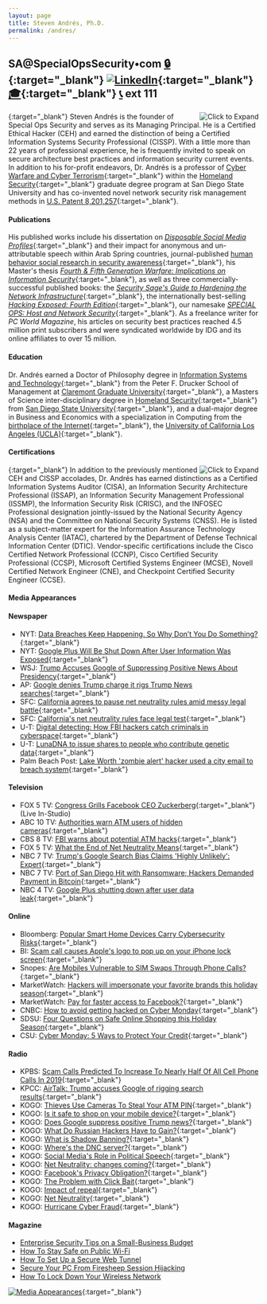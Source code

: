 ```yaml
---
layout: page
title: Steven Andrés, Ph.D.
permalink: /andres/
---
```



## SA@SpecialOpsSecurity•com [🔒](https://keybase.io/stevenandres/pgp_keys.asc?fingerprint=f8e8a9a76ab9452fea3925793ecf7d681f3fa845 "PGP Public Key"){:target="_blank"} [![LinkedIn](/assets/img/icons/linkedin.png)](https://linkedin.com/in/stevenandres "LinkedIn Profile"){:target="_blank"} [🎓](https://homelandsecurity.sdsu.edu/faculty/andres "Faculty Biography"){:target="_blank"} [📞](tel:+18887869633) ext 111

[<img class="headshot" align="right" src="/assets/img/team/andres.jpg" title="Click to Expand" />](/assets/img/team/andres.jpg){:target="_blank"}
Steven Andr&eacute;s is the founder of Special Ops Security and serves as its Managing Principal. He is a Certified Ethical Hacker (CEH) and earned the distinction of being a Certified Information Systems Security Professional (CISSP). With a little more than 22 years of professional experience, he is frequently invited to speak on secure architecture best practices and information security current events. In addition to his for-profit endeavors, Dr. Andr&eacute;s is a professor of [Cyber Warfare and Cyber Terrorism](https://homelandsecurity.sdsu.edu/cyber){:target="_blank"} within the [Homeland Security](https://homelandsecurity.sdsu.edu/faculty/andres){:target="_blank"} graduate degree program at San Diego State University and has co-invented novel network security risk management methods in [U.S. Patent 8,201,257](https://www.google.com/patents/US8201257){:target="_blank"}.

#### Publications

His published works include his dissertation on [_Disposable Social Media Profiles_](https://gradworks.umi.com/37/38/3738586.html){:target="_blank"} and their impact for anonymous and un-attributable speech within Arab Spring countries, journal-published [human behavior social research in security awareness](https://homelandsecurity.sdsu.edu/faculty/andres){:target="_blank"}, his Master's thesis [_Fourth &amp; Fifth Generation Warfare: Implications on Information Security_](https://libpac.sdsu.edu/record=b3636115){:target="_blank"}, as well as three commercially-successful published books: the [_Security Sage's Guide to Hardening the Network Infrastructure_](https://amazon.com/o/ASIN/1931836019/?tag=specopssecu-20){:target="_blank"}, the internationally best-selling [_Hacking Exposed: Fourth Edition_](https://amazon.com/o/ASIN/0072227427/?tag=specopssecu-20){:target="_blank"}, our namesake [_SPECIAL OPS: Host and Network Security_](https://amazon.com/o/ASIN/1931836698/?tag=specopssecu-20){:target="_blank"}. As a freelance writer for _PC World Magazine_, his articles on security best practices reached 4.5 million print subscribers and were syndicated worldwide by IDG and its online affiliates to over 15 million.

#### Education

Dr. Andr&eacute;s earned a Doctor of Philosophy degree in [Information Systems and Technology](https://www.cgu.edu/school/center-for-information-systems-and-technology/){:target="_blank"} from the Peter F. Drucker School of Management at [Claremont Graduate University](https://www.cgu.edu){:target="_blank"}, a Masters of Science inter-disciplinary degree in [Homeland Security](https://homelandsecurity.sdsu.edu){:target="_blank"} from [San Diego State University](https://www.sdsu.edu){:target="_blank"}, and a dual-major degree in Business and Economics with a specialization in Computing from the [birthplace of the Internet](https://samueli.ucla.edu/internet50/){:target="_blank"}, the [University of California Los Angeles (UCLA)](https://ucla.edu){:target="_blank"}.

#### Certifications

[<img class="biography" align="right" src="/assets/img/team/andres_cert.png" title="Click to Expand" />](/assets/img/team/andres_cert.png){:target="_blank"}
In addition to the previously mentioned CEH and CISSP accolades, Dr. Andr&eacute;s has earned distinctions as a Certified Information Systems Auditor (CISA), an Information Security Architecture Professional (ISSAP), an Information Security Management Professional (ISSMP), the Information Security Risk (CRISC), and the INFOSEC Professional designation jointly-issued by the National Security Agency (NSA) and the Committee on National Security Systems (CNSS). He is listed as a subject-matter expert for the Information Assurance Technology Analysis Center (IATAC), chartered by the Department of Defense Technical Information Center (DTIC). Vendor-specific certifications include the Cisco Certified Network Professional (CCNP), Cisco Certified Security Professional (CCSP), Microsoft Certified Systems Engineer (MCSE), Novell Certified Network Engineer (CNE), and Checkpoint Certified Security Engineer (CCSE).

#### Media Appearances

<div class="books-cols">

#### Newspaper

* NYT: [Data Breaches Keep Happening. So Why Don’t You Do Something?](https://www.nytimes.com/2018/08/01/technology/data-breaches.html){:target="_blank"}
* NYT: [Google Plus Will Be Shut Down After User Information Was Exposed](https://www.nytimes.com/2018/10/08/technology/google-plus-security-disclosure.html){:target="_blank"}
* WSJ: [Trump Accuses Google of Suppressing Positive News About Presidency](https://www.wsj.com/articles/trump-accuses-google-of-suppressing-positive-news-about-his-presidency-1535459748){:target="_blank"}
* AP: [Google denies Trump charge it rigs Trump News searches](https://apnews.com/75b9486663fe45f5910bc558db24f65a/Google-denies-Trump-charge-it-rigs-Trump-News-searches){:target="_blank"}
* SFC: [California agrees to pause net neutrality rules amid messy legal battle](https://www.sfchronicle.com/business/article/California-agrees-to-pause-net-neutrality-rules-13339707.php){:target="_blank"}
* SFC: [California's net neutrality rules face legal test](https://www.sfchronicle.com/business/article/California-s-net-neutrality-rules-face-legal-13273282.php){:target="_blank"}
* U-T: [Digital detecting: How FBI hackers catch criminals in cyberspace](http://www.sandiegouniontribune.com/news/public-safety/sd-me-fbi-hacker-20180819-story.html){:target="_blank"}
* U-T: [LunaDNA to issue shares to people who contribute genetic data](http://www.sandiegouniontribune.com/business/technology/sd-fi-lunadna-rega-20181012-story.html){:target="_blank"}
* Palm Beach Post: [Lake Worth 'zombie alert' hacker used a city email to breach system](https://www.mypalmbeachpost.com/news/lake-worth-zombie-alert-hacker-used-city-email-breach-system/DV1ugfLLxTuOOkMpckgfOJ/){:target="_blank"}

#### Television

* FOX 5 TV: [Congress Grills Facebook CEO Zuckerberg](https://www.youtube.com/watch?v=l5PGD23nFtU){:target="_blank"} (Live In-Studio)
* ABC 10 TV: [Authorities warn ATM users of hidden cameras](https://www.10news.com/news/local-news/authorities-warn-atm-users-of-hidden-cameras){:target="_blank"}
* CBS 8 TV: [FBI warns about potential ATM hacks](http://www.cbs8.com/clip/14566222/banks-){:target="_blank"}
* FOX 5 TV: [What the End of Net Neutrality Means](http://fox5sandiego.com/2017/12/14/the-end-of-net-neutrality-what-it-all-means/){:target="_blank"}
* NBC 7 TV: [Trump's Google Search Bias Claims 'Highly Unlikely': Expert](https://www.nbcsandiego.com/news/local/Trump-Blasts-Google-Search-Campaign-Fundraises-On-Issue-Later-in-Day-491941001.html){:target="_blank"}
* NBC 7 TV: [Port of San Diego Hit with Ransomware; Hackers Demanded Payment in Bitcoin](https://www.nbcsandiego.com/news/local/Port-of-San-Diego-Hit-with-Ransomware-Hackers-Demanded-Payment-in-Bitcoin-494548991.html){:target="_blank"}
* NBC 4 TV: [Google Plus shutting down after user data leak](https://www.kron4.com/news/bay-area/google-plus-shutting-down-after-user-data-leak/1522577363){:target="_blank"}

#### Online

* Bloomberg: [Popular Smart Home Devices Carry Cybersecurity Risks](https://news.bloomberglaw.com/privacy-and-data-security/popular-smart-home-devices-carry-cybersecurity-risks-1){:target="_blank"}
* BI: [Scam call causes Apple's logo to pop up on your iPhone lock screen](https://www.businessinsider.com/apple-phone-number-logo-shows-up-on-iphones-in-scam-calls-2019-1){:target="_blank"}
* Snopes: [Are Mobiles Vulnerable to SIM Swaps  Through Phone Calls?](https://www.snopes.com/fact-check/mobile-phone-sim-card-swap/){:target="_blank"}
* MarketWatch: [Hackers will impersonate your favorite brands this holiday season](https://www.marketwatch.com/story/hackers-will-impersonate-your-favorite-brands-this-holiday-season-tips-for-safe-shopping-2018-11-20){:target="_blank"}
* MarketWatch: [Pay for faster access to Facebook?](https://www.marketwatch.com/story/the-end-of-net-neutrality-could-mean-you-pay-for-faster-access-to-sites-like-facebook-2018-06-14){:target="_blank"}
* CNBC: [How to avoid getting hacked on Cyber Monday](https://www.cnbc.com/2018/11/26/how-to-avoid-getting-hacked-on-cyber-monday.html){:target="_blank"}
* SDSU: [Four Questions on Safe Online Shopping this Holiday Season](http://newscenter.sdsu.edu/sdsu_newscenter/news_story.aspx?sid=77490){:target="_blank"}
* CSU: [Cyber Monday: 5 Ways to Protect Your Credit](https://www2.calstate.edu/csu-system/news/pages/cyber-monday-do-you-know-these-5-ways-to-protect-your-credit.aspx){:target="_blank"}

#### Radio 

* KPBS: [Scam Calls Predicted To Increase To Nearly Half Of All Cell Phone Calls In 2019](https://www.kpbs.org/news/2018/sep/26/scam-calls-predicted-increase-nearly-half-all-cell/){:target="_blank"}
* KPCC: [AirTalk: Trump accuses Google of rigging search results](http://www.scpr.org/programs/airtalk/2018/08/30/63608/-){:target="_blank"}
* KOGO: [Thieves Use Cameras To Steal Your ATM PIN](https://youtube.com/watch?v=zUSSTLjJVfw){:target="_blank"}
* KOGO: [Is it safe to shop on your mobile device?](https://youtube.com/watch?v=s51lesJ6vE0){:target="_blank"}
* KOGO: [Does Google suppress positive Trump news?](https://youtube.com/watch?v=da0AVDcamEU){:target="_blank"}
* KOGO: [What Do Russian Hackers Have to Gain?](https://youtube.com/watch?v=q0YGmdZYBWc){:target="_blank"}
* KOGO: [What is Shadow Banning?](https://youtube.com/watch?v=Sb0I8cONoTg){:target="_blank"}
* KOGO: [Where's the DNC server?](https://youtube.com/watch?v=ILWngij5mbI){:target="_blank"}
* KOGO: [Social Media's Role in Political Speech](https://youtube.com/watch?v=hwq49Lqf6OU){:target="_blank"}
* KOGO: [Net Neutrality: changes coming?](https://youtube.com/watch?v=Zm65E25rn_Q){:target="_blank"}
* KOGO: [Facebook's Privacy Obligation?](https://youtube.com/watch?v=Qr6M0vUVzGo){:target="_blank"}
* KOGO: [The Problem with Click Bait](https://youtube.com/watch?v=pRCIS6OdGlk){:target="_blank"}
* KOGO: [Impact of repeal](https://youtube.com/watch?v=YgYfibhHZGs){:target="_blank"}
* KOGO: [Net Neutrality](https://youtube.com/watch?v=Ov--OKcsQe0){:target="_blank"}
* KOGO: [Hurricane Cyber Fraud](https://youtube.com/watch?v=yVgptiMu9Xk){:target="_blank"}

#### Magazine

* [Enterprise Security Tips on a Small-Business Budget](https://www.pcworld.com/article/516904)
* [How To Stay Safe on Public Wi-Fi](https://www.pcworld.com/article/512085/)
* [How To Set Up a Secure Web Tunnel](https://www.pcworld.com/article/506907/)
* [Secure Your PC From Firesheep Session Hijacking](https://www.pcworld.com/article/498465/)
* [How To Lock Down Your Wireless Network](https://www.pcworld.com/article/477902/)

</div>

[![Media Appearances](/assets/img/team/andres_media.png)](/assets/img/team/andres_media.png "Click to Expand"){:target="_blank"}

